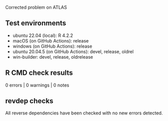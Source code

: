 Corrected problem on ATLAS

## Test environments

* ubuntu 22.04 (local): R 4.2.2
* macOS (on GitHub Actions): release
* windows (on GitHub Actions): release
* ubuntu 20.04.5 (on GitHub Actions): devel, release, oldrel
* win-builder: devel, release, oldrelease

## R CMD check results

0 errors | 0 warnings | 0 notes

## revdep checks

All reverse dependencies have been checked with no new errors detected.
